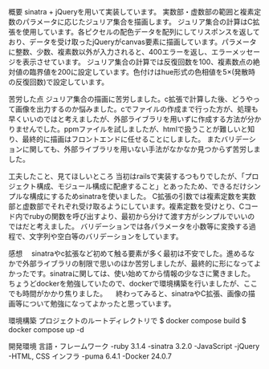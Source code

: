 概要
sinatra + jQueryを用いて実装しています。
実数部・虚数部の範囲と複素定数のパラメータに応じたジュリア集合を描画します。
ジュリア集合の計算はC拡張を使用しています。各ピクセルの配色データを配列にしてリスポンスを返しており、データを受け取ったjQueryがcanvas要素に描画しています。パラメータに整数、少数、複素数以外が入力されると、400エラーを返し、エラーメッセージを表示させています。
ジュリア集合の計算では反復回数を100、複素数点の絶対値の臨界値を200に設定しています。色付けはhue形式の色相値を5×(発散時の反復回数)で設定しています。

苦労した点
ジュリア集合の描画に苦労しました。c拡張で計算した後、どうやって画像を出力するのか悩みました。cでファイルの作成まで行った方が、処理も早くいいのではと考えましたが、外部ライブラリを用いずに作成する方法が分かりませんでした。ppmファイルを試しましたが、htmlで扱うことが難しいと知り、最終的に描画はフロントエンドに任せることにしました。
またバリデーションに関しても、外部ライブラリを用いない手法がなかなか見つからず苦労しました。

工夫したこと、見てほしいところ
当初はrailsで実装するつもりでしたが、「プロジェクト構成、モジュール構成に配慮すること」とあったため、できるだけシンプルな構成にするためsinatraを使いました。
C拡張の引数では複素定数を実数部と虚数部でそれぞれ受け取るようにしています。複素定数を受けとり、Cコード内でrubyの関数を呼び出すより、最初から分けて渡す方がシンプルでいいのではだと考えました。
バリデーションでは各パラメータを小数等に変換する過程で、文字列や空白等のバリデーションをしています。

感想
　sinatraやc拡張など初めて触る要素が多く最初は不安でした。進めるなかで外部ライブラリの制限で思いのほか苦労しましたが、最終的に形になってよかったです。sinatraに関しては、使い始めてから情報の少なさに驚きました。ちょうどdockerを勉強していたので、dockerで環境構築を行いましたが、ここでも時間がかかり焦りました。
　終わってみると、sinatraやC拡張、画像の描画等について勉強になってよかったと思っています。

環境構築
プロジェクトのルートディレクトリで
$ docker compose build
$ docker compose up -d

開発環境
言語・フレームワーク
-ruby 3.1.4
-sinatra 3.2.0
-JavaScript
-jQuery
-HTML, CSS
インフラ
-puma 6.4.1
-Docker 24.0.7